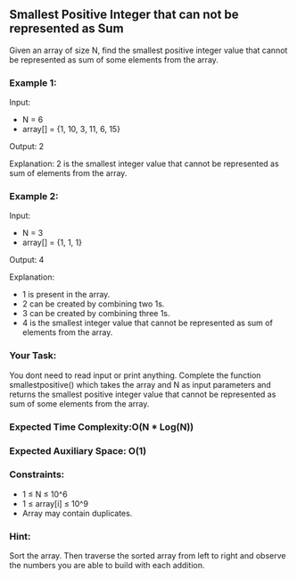 ## Smallest Positive Integer that can not be represented as Sum

Given an array of size N, find the smallest positive integer value that cannot be represented as sum of some elements from the array.

### Example 1:

Input:
- N = 6
- array[] = {1, 10, 3, 11, 6, 15}

Output: 2

Explanation: 2 is the smallest integer value that cannot be represented as sum of elements from the array.

### Example 2:

Input:
- N = 3
- array[] = {1, 1, 1}

Output: 4

Explanation: 
- 1 is present in the array. 
- 2 can be created by combining two 1s.
- 3 can be created by combining three 1s.
- 4 is the smallest integer value that cannot be represented as sum of elements from the array.

### Your Task:  
You dont need to read input or print anything. Complete the function smallestpositive() which takes the array and N as input parameters and returns the smallest positive integer value that cannot be represented as sum of some elements from the array.

### Expected Time Complexity:O(N * Log(N))
### Expected Auxiliary Space: O(1)

### Constraints:
- 1 ≤ N ≤ 10^6
- 1 ≤ array[i] ≤ 10^9
- Array may contain duplicates.

### Hint:
Sort the array. Then traverse the sorted array from left to right and observe the numbers you are able to build with each addition. 